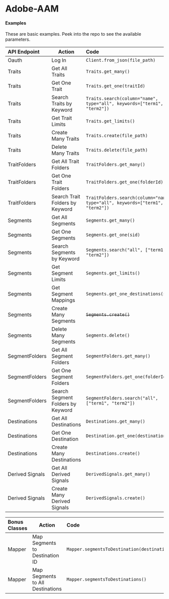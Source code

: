 # Adobe-AAM

#### Examples
These are basic examples. Peek into the repo to see the available parameters.  


| API Endpoint |   Action   |   Code   |
|:---------|------------|:---------|
| Oauth | Log In |```Client.from_json(file_path) ``` |
| Traits | Get All Traits | ```Traits.get_many()```|
| Traits | Get One Trait | ```Traits.get_one(traitId)```|
| Traits | Search Traits by Keyword | ```Traits.search(column="name", type="all", keywords=["term1", "term2"])```|
| Traits | Get Trait Limits | ```Traits.get_limits()```|
| Traits | Create Many Traits | ```Traits.create(file_path)```|
| Traits | Delete Many Traits | ```Traits.delete(file_path)```|
| TraitFolders | Get All Trait Folders | ```TraitFolders.get_many()```|
| TraitFolders | Get One Trait Folders | ```TraitFolders.get_one(folderId)```|
| TraitFolders | Search Trait Folders by Keyword | ```TraitFolders.search(column="name", type="all", keywords=["term1", "term2"])```|
| Segments | Get All Segments | ```Segments.get_many()```|
| Segments | Get One Segments | ```Segments.get_one(sid)```|
| Segments | Search Segments by Keyword | ```Segments.search("all", ["term1", "term2"])```|
| Segments | Get Segment Limits | ```Segments.get_limits()```|
| Segments | Get Segment Mappings | ```Segments.get_one_destinations(sid)```|
| Segments | Create Many Segments | ~~```Segments.create()```~~|
| Segments | Delete Many Segments | ```Segments.delete()```|
| SegmentFolders | Get All Segment Folders | ```SegmentFolders.get_many()```|
| SegmentFolders | Get One Segment Folders | ```SegmentFolders.get_one(folderId)```|
| SegmentFolders | Search Segment Folders by Keyword | ```SegmentFolders.search("all", ["term1", "term2"])```|
| Destinations | Get All Destinations | ```Destinations.get_many()```|
| Destinations | Get One Destination | ```Destination.get_one(destinationId)```|
| Destinations | Create Many Destinations | ```Destinations.create()```|
| Derived Signals | Get All Derived Signals | ```DerivedSignals.get_many()```|
| Derived Signals | Create Many Derived Signals | ```DerivedSignals.create()```|  


| Bonus Classes |   Action   |   Code   |
|:---------|------------|:---------|
| Mapper | Map Segments to Destination ID |```Mapper.segmentsToDestination(destinationId) ``` |
| Mapper | Map Segments to All Destinations |```Mapper.segmentsToDestinations() ``` |
